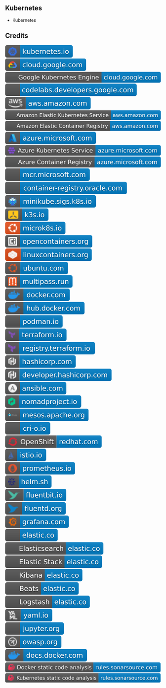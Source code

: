 Kubernetes
----------

- Kubernetes

Credits
-------
[![image](
Credits/kubernetes.io.svg)](https://kubernetes.io/)  
[![image](
Credits/cloud.google.com.svg)](https://cloud.google.com/)  
[![image](
Credits/Google-Kubernetes-Engine-cloud.google.com.svg)](https://cloud.google.com/kubernetes-engine/)  
[![image](
Credits/codelabs.developers.google.com.svg)](https://codelabs.developers.google.com/)  
[![image](
Credits/aws.amazon.com.svg)](https://aws.amazon.com/)  
[![image](
Credits/Amazon-Elastic-Kubernetes-Service-aws.amazon.com.svg)](https://aws.amazon.com/eks/)  
[![image](
Credits/Amazon-Elastic-Container-Registry-aws.amazon.com.svg)](https://aws.amazon.com/ecr/)  
[![image](
Credits/azure.microsoft.com.svg)](https://azure.microsoft.com/)  
[![image](
Credits/Azure-Kubernetes-Service-azure.microsoft.com.svg)](https://azure.microsoft.com/products/kubernetes-service/)<!--[![image](
Credits/Kubernetes-on-Azure-azure.microsoft.com.svg)](https://azure.microsoft.com/solutions/kubernetes-on-azure/)-->  
[![image](
Credits/Azure-Container-Registry-azure.microsoft.com.svg)](https://azure.microsoft.com/products/container-registry/)  
[![image](
Credits/mcr.microsoft.com.svg)](https://mcr.microsoft.com/)  
[![image](
Credits/Oracle-container-registry.oracle.com.svg)](https://container-registry.oracle.com/)<!--[![image](
Credits/container-registry.oracle.com.svg)](https://container-registry.oracle.com/)-->  
[![image](
Credits/minikube.sigs.k8s.io.svg)](https://minikube.sigs.k8s.io/)  
[![image](
Credits/k3s.io.svg)](https://k3s.io/)  
[![image](
Credits/microk8s.io.svg)](https://microk8s.io/)  
[![image](
Credits/opencontainers.org.svg)](https://opencontainers.org/)  
[![image](
Credits/linuxcontainers.org.svg)](https://linuxcontainers.org/)  
[![image](
Credits/ubuntu.com.svg)](https://ubuntu.com/)  
[![image](
Credits/multipass.run.svg)](https://multipass.run/)  
[![image](
Credits/docker.com.svg)](https://docker.com/)  
[![image](
Credits/hub.docker.com.svg)](https://hub.docker.com/)  
[![image](
Credits/podman.io.svg)](https://podman.io/)  
[![image](
Credits/terraform.io.svg)](https://terraform.io/)  
[![image](
Credits/registry.terraform.io.svg)](https://registry.terraform.io/)  
[![image](
Credits/hashicorp.com.svg)](https://hashicorp.com/)  
[![image](
Credits/developer.hashicorp.com.svg)](https://developer.hashicorp.com/)  
[![image](
Credits/ansible.com.svg)](https://ansible.com/)<!--(https://redhat.com/ansible/)-->  
[![image](
Credits/nomadproject.io.svg)](https://nomadproject.io/)  
[![image](
Credits/mesos.apache.org.svg)](https://mesos.apache.org/)  
[![image](
Credits/cri-o.io.svg)](https://cri-o.io/)  
[![image](
Credits/OpenShift-redhat.com.svg)](https://redhat.com/technologies/cloud-computing/openshift/)  
[![image](
Credits/istio.io.svg)](https://istio.io/)  
[![image](
Credits/prometheus.io.svg)](https://prometheus.io/)  
[![image](
Credits/helm.sh.svg)](https://helm.sh/)  
[![image](
Credits/fluentbit.io.svg)](https://fluentbit.io/)  
[![image](
Credits/fluentd.org.svg)](https://www.fluentd.org/)  
[![image](
Credits/grafana.com.svg)](https://grafana.com/)  
[![image](
Credits/elastic.co.svg)](https://elastic.co/)  
[![image](
Credits/Elasticsearch-elastic.co.svg)](https://elastic.co/elasticsearch/)  
[![image](
Credits/Elastic-Stack-elastic.co.svg)](https://elastic.co/elastic-stack/)  
[![image](
Credits/Kibana-elastic.co.svg)](https://elastic.co/kibana/)  
[![image](
Credits/Beats-elastic.co.svg)](https://elastic.co/beats/)  
[![image](
Credits/Logstash-elastic.co.svg)](https://elastic.co/logstash/)   
[![image](
Credits/yaml.io.svg)](https://yaml.io/)  
[![image](
Credits/jupyter.org.svg)](https://jupyter.org/)<!--[![image](
Credits/JupyterHub-jupyter.org.svg)](https://jupyter.org/hub)-->  
[![image](
Credits/owasp.org.svg)](https://owasp.org/)   
[![image](
Credits/docs.docker.com.svg)](https://docs.docker.com/)  
[![image](
Credits/Docker-static-code-analysis-rules.sonarsource.com.svg)](https://rules.sonarsource.com/docker/)  
[![image](
Credits/Kubernetes-static-code-analysis-rules.sonarsource.com.svg)](https://rules.sonarsource.com/kubernetes/)